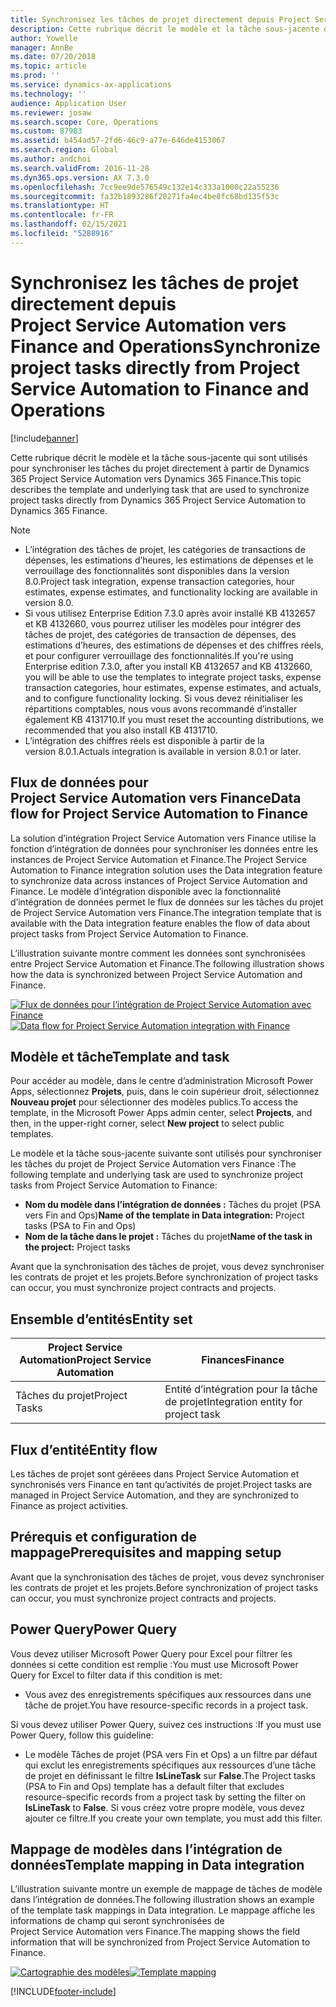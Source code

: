 ```yaml
---
title: Synchronisez les tâches de projet directement depuis Project Service Automation vers Finance and Operations
description: Cette rubrique décrit le modèle et la tâche sous-jacente qui sont utilisés pour synchroniser les tâches du projet directement à partir de Microsoft Dynamics 365 Project Service Automation vers Dynamics 365 Finance.
author: Yowelle
manager: AnnBe
ms.date: 07/20/2018
ms.topic: article
ms.prod: ''
ms.service: dynamics-ax-applications
ms.technology: ''
audience: Application User
ms.reviewer: josaw
ms.search.scope: Core, Operations
ms.custom: 87983
ms.assetid: b454ad57-2fd6-46c9-a77e-646de4153067
ms.search.region: Global
ms.author: andchoi
ms.search.validFrom: 2016-11-28
ms.dyn365.ops.version: AX 7.3.0
ms.openlocfilehash: 7cc9ee9de576549c132e14c333a1000c22a55236
ms.sourcegitcommit: fa32b1893286f20271fa4ec4be8fc68bd135f53c
ms.translationtype: HT
ms.contentlocale: fr-FR
ms.lasthandoff: 02/15/2021
ms.locfileid: "5288916"
---
```

# <a name="synchronize-project-tasks-directly-from-project-service-automation-to-finance-and-operations"></a><span data-ttu-id="a7005-103">Synchronisez les tâches de projet directement depuis Project Service Automation vers Finance and Operations</span><span class="sxs-lookup"><span data-stu-id="a7005-103">Synchronize project tasks directly from Project Service Automation to Finance and Operations</span></span>

[!include[banner](../includes/banner.md)]

<span data-ttu-id="a7005-104">Cette rubrique décrit le modèle et la tâche sous-jacente qui sont utilisés pour synchroniser les tâches du projet directement à partir de Dynamics 365 Project Service Automation vers Dynamics 365 Finance.</span><span class="sxs-lookup"><span data-stu-id="a7005-104">This topic describes the template and underlying task that are used to synchronize project tasks directly from Dynamics 365 Project Service Automation to Dynamics 365 Finance.</span></span>

> [!NOTE]
> - <span data-ttu-id="a7005-105">L’intégration des tâches de projet, les catégories de transactions de dépenses, les estimations d’heures, les estimations de dépenses et le verrouillage des fonctionnalités sont disponibles dans la version 8.0.</span><span class="sxs-lookup"><span data-stu-id="a7005-105">Project task integration, expense transaction categories, hour estimates, expense estimates, and functionality locking are available in version 8.0.</span></span>
> - <span data-ttu-id="a7005-106">Si vous utilisez Enterprise Edition 7.3.0 après avoir installé KB 4132657 et KB 4132660, vous pourrez utiliser les modèles pour intégrer des tâches de projet, des catégories de transaction de dépenses, des estimations d’heures, des estimations de dépenses et des chiffres réels, et pour configurer verrouillage des fonctionnalités.</span><span class="sxs-lookup"><span data-stu-id="a7005-106">If you're using Enterprise edition 7.3.0, after you install KB 4132657 and KB 4132660, you will be able to use the templates to integrate project tasks, expense transaction categories, hour estimates, expense estimates, and actuals, and to configure functionality locking.</span></span> <span data-ttu-id="a7005-107">Si vous devez réinitialiser les répartitions comptables, nous vous avons recommandé d’installer également KB 4131710.</span><span class="sxs-lookup"><span data-stu-id="a7005-107">If you must reset the accounting distributions, we recommended that you also install KB 4131710.</span></span>
> - <span data-ttu-id="a7005-108">L’intégration des chiffres réels est disponible à partir de la version 8.0.1.</span><span class="sxs-lookup"><span data-stu-id="a7005-108">Actuals integration is available in version 8.0.1 or later.</span></span>

## <a name="data-flow-for-project-service-automation-to-finance"></a><span data-ttu-id="a7005-109">Flux de données pour Project Service Automation vers Finance</span><span class="sxs-lookup"><span data-stu-id="a7005-109">Data flow for Project Service Automation to Finance</span></span>

<span data-ttu-id="a7005-110">La solution d’intégration Project Service Automation vers Finance utilise la fonction d’intégration de données pour synchroniser les données entre les instances de Project Service Automation et Finance.</span><span class="sxs-lookup"><span data-stu-id="a7005-110">The Project Service Automation to Finance integration solution uses the Data integration feature to synchronize data across instances of Project Service Automation and Finance.</span></span> <span data-ttu-id="a7005-111">Le modèle d’intégration disponible avec la fonctionnalité d’intégration de données permet le flux de données sur les tâches du projet de Project Service Automation vers Finance.</span><span class="sxs-lookup"><span data-stu-id="a7005-111">The integration template that is available with the Data integration feature enables the flow of data about project tasks from Project Service Automation to Finance.</span></span>

<span data-ttu-id="a7005-112">L’illustration suivante montre comment les données sont synchronisées entre Project Service Automation et Finance.</span><span class="sxs-lookup"><span data-stu-id="a7005-112">The following illustration shows how the data is synchronized between Project Service Automation and Finance.</span></span>

<span data-ttu-id="a7005-113">[![Flux de données pour l’intégration de Project Service Automation avec Finance](./media/ProjectTasksFlow.png)](./media/ProjectTasksFlow.png)</span><span class="sxs-lookup"><span data-stu-id="a7005-113">[![Data flow for Project Service Automation integration with Finance](./media/ProjectTasksFlow.png)](./media/ProjectTasksFlow.png)</span></span>

## <a name="template-and-task"></a><span data-ttu-id="a7005-114">Modèle et tâche</span><span class="sxs-lookup"><span data-stu-id="a7005-114">Template and task</span></span>

<span data-ttu-id="a7005-115">Pour accéder au modèle, dans le centre d’administration Microsoft Power Apps, sélectionnez **Projets**, puis, dans le coin supérieur droit, sélectionnez **Nouveau projet** pour sélectionner des modèles publics.</span><span class="sxs-lookup"><span data-stu-id="a7005-115">To access the template, in the Microsoft Power Apps admin center, select **Projects**, and then, in the upper-right corner, select **New project** to select public templates.</span></span>

<span data-ttu-id="a7005-116">Le modèle et la tâche sous-jacente suivante sont utilisés pour synchroniser les tâches du projet de Project Service Automation vers Finance :</span><span class="sxs-lookup"><span data-stu-id="a7005-116">The following template and underlying task are used to synchronize project tasks from Project Service Automation to Finance:</span></span>

- <span data-ttu-id="a7005-117">**Nom du modèle dans l’intégration de données :** Tâches du projet (PSA vers Fin and Ops)</span><span class="sxs-lookup"><span data-stu-id="a7005-117">**Name of the template in Data integration:** Project tasks (PSA to Fin and Ops)</span></span>
- <span data-ttu-id="a7005-118">**Nom de la tâche dans le projet :** Tâches du projet</span><span class="sxs-lookup"><span data-stu-id="a7005-118">**Name of the task in the project:** Project tasks</span></span>

<span data-ttu-id="a7005-119">Avant que la synchronisation des tâches de projet, vous devez synchroniser les contrats de projet et les projets.</span><span class="sxs-lookup"><span data-stu-id="a7005-119">Before synchronization of project tasks can occur, you must synchronize project contracts and projects.</span></span>

## <a name="entity-set"></a><span data-ttu-id="a7005-120">Ensemble d’entités</span><span class="sxs-lookup"><span data-stu-id="a7005-120">Entity set</span></span>

| <span data-ttu-id="a7005-121">Project Service Automation</span><span class="sxs-lookup"><span data-stu-id="a7005-121">Project Service Automation</span></span> | <span data-ttu-id="a7005-122">Finances</span><span class="sxs-lookup"><span data-stu-id="a7005-122">Finance</span></span>                             |
|----------------------------|-------------------------------------|
| <span data-ttu-id="a7005-123">Tâches du projet</span><span class="sxs-lookup"><span data-stu-id="a7005-123">Project Tasks</span></span>              | <span data-ttu-id="a7005-124">Entité d’intégration pour la tâche de projet</span><span class="sxs-lookup"><span data-stu-id="a7005-124">Integration entity for project task</span></span> |

## <a name="entity-flow"></a><span data-ttu-id="a7005-125">Flux d’entité</span><span class="sxs-lookup"><span data-stu-id="a7005-125">Entity flow</span></span>

<span data-ttu-id="a7005-126">Les tâches de projet sont géréees dans Project Service Automation et synchronisés vers Finance en tant qu’activités de projet.</span><span class="sxs-lookup"><span data-stu-id="a7005-126">Project tasks are managed in Project Service Automation, and they are synchronized to Finance as project activities.</span></span>

## <a name="prerequisites-and-mapping-setup"></a><span data-ttu-id="a7005-127">Prérequis et configuration de mappage</span><span class="sxs-lookup"><span data-stu-id="a7005-127">Prerequisites and mapping setup</span></span>

<span data-ttu-id="a7005-128">Avant que la synchronisation des tâches de projet, vous devez synchroniser les contrats de projet et les projets.</span><span class="sxs-lookup"><span data-stu-id="a7005-128">Before synchronization of project tasks can occur, you must synchronize project contracts and projects.</span></span>

## <a name="power-query"></a><span data-ttu-id="a7005-129">Power Query</span><span class="sxs-lookup"><span data-stu-id="a7005-129">Power Query</span></span>

<span data-ttu-id="a7005-130">Vous devez utiliser Microsoft Power Query pour Excel pour filtrer les données si cette condition est remplie :</span><span class="sxs-lookup"><span data-stu-id="a7005-130">You must use Microsoft Power Query for Excel to filter data if this condition is met:</span></span>

- <span data-ttu-id="a7005-131">Vous avez des enregistrements spécifiques aux ressources dans une tâche de projet.</span><span class="sxs-lookup"><span data-stu-id="a7005-131">You have resource-specific records in a project task.</span></span>

<span data-ttu-id="a7005-132">Si vous devez utiliser Power Query, suivez ces instructions :</span><span class="sxs-lookup"><span data-stu-id="a7005-132">If you must use Power Query, follow this guideline:</span></span>

- <span data-ttu-id="a7005-133">Le modèle Tâches de projet (PSA vers Fin et Ops) a un filtre par défaut qui exclut les enregistrements spécifiques aux ressources d’une tâche de projet en définissant le filtre **IsLineTask** sur **False**.</span><span class="sxs-lookup"><span data-stu-id="a7005-133">The Project tasks (PSA to Fin and Ops) template has a default filter that excludes resource-specific records from a project task by setting the filter on **IsLineTask** to **False**.</span></span> <span data-ttu-id="a7005-134">Si vous créez votre propre modèle, vous devez ajouter ce filtre.</span><span class="sxs-lookup"><span data-stu-id="a7005-134">If you create your own template, you must add this filter.</span></span>

## <a name="template-mapping-in-data-integration"></a><span data-ttu-id="a7005-135">Mappage de modèles dans l’intégration de données</span><span class="sxs-lookup"><span data-stu-id="a7005-135">Template mapping in Data integration</span></span>

<span data-ttu-id="a7005-136">L’illustration suivante montre un exemple de mappage de tâches de modèle dans l’intégration de données.</span><span class="sxs-lookup"><span data-stu-id="a7005-136">The following illustration shows an example of the template task mappings in Data integration.</span></span> <span data-ttu-id="a7005-137">Le mappage affiche les informations de champ qui seront synchronisées de Project Service Automation vers Finance.</span><span class="sxs-lookup"><span data-stu-id="a7005-137">The mapping shows the field information that will be synchronized from Project Service Automation to Finance.</span></span>

<span data-ttu-id="a7005-138">[![Cartographie des modèles](./media/ProjectTasksMapping.png)](./media/ProjectTasksMapping.png)</span><span class="sxs-lookup"><span data-stu-id="a7005-138">[![Template mapping](./media/ProjectTasksMapping.png)](./media/ProjectTasksMapping.png)</span></span>


[!INCLUDE[footer-include](../includes/footer-banner.md)]
